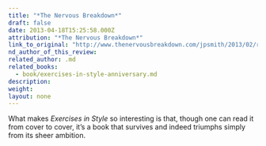 ```yaml
---
title: "*The Nervous Breakdown*"
draft: false
date: 2013-04-18T15:25:58.000Z
attribution: "*The Nervous Breakdown*"
link_to_original: "http://www.thenervousbreakdown.com/jpsmith/2013/02/review-of-exercises-in-style-by-raymond-queneau/"
nd_author_of_this_review:
related_author: .md
related_books:
  - book/exercises-in-style-anniversary.md
description:
weight:
layout: none
---
```

What makes *Exercises in Style* so interesting is that, though one can read it from cover to cover, it’s a book that survives and indeed triumphs simply from its sheer ambition.


